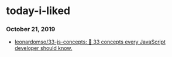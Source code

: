 # today-i-liked
### October 21, 2019 
- [leonardomso/33-js-concepts: 📜 33 concepts every JavaScript developer should know.](https://github.com/leonardomso/33-js-concepts) 
